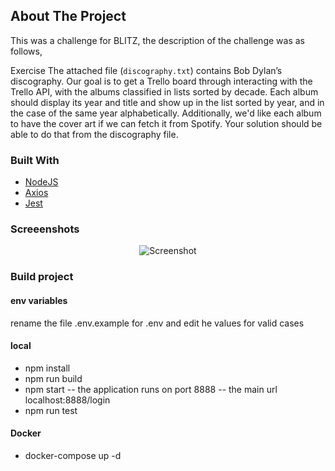 ## About The Project

This was a challenge for BLITZ, the description of the challenge was as follows,

Exercise
The attached file (`discography.txt`) contains Bob Dylan’s discography.
Our goal is to get a Trello board through interacting with the Trello API, with the albums
classified in lists sorted by decade. Each album should display its year and title and show up
in the list sorted by year, and in the case of the same year alphabetically. Additionally, we'd
like each album to have the cover art if we can fetch it from Spotify.
Your solution should be able to do that from the discography file.

### Built With

- [NodeJS](https://nodejs.org/en/)
- [Axios](https://axios-http.com/)
- [Jest](https://jestjs.io/)

### Screeenshots

<p align="center"><img src="https://gitlab.com/hrengelc/challenge/-/raw/master/screens/scree1.png" alt="Screenshot"></p>

### Build project

#### env variables

  rename the file .env.example for .env and edit he values for valid cases

#### local

- npm install
- npm run build
- npm start
  -- the application runs on port 8888
  -- the main url localhost:8888/login
- npm run test

#### Docker

- docker-compose up -d

